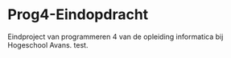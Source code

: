 # Prog4-Eindopdracht

Eindproject van programmeren 4 van de opleiding informatica bij Hogeschool Avans.
test.
